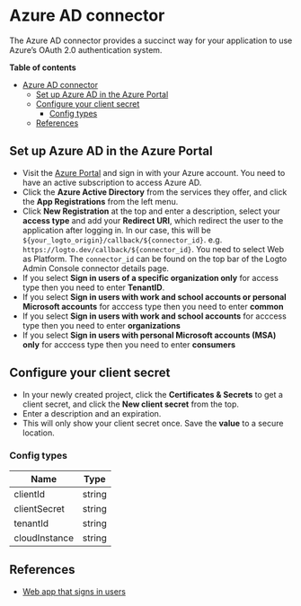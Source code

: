 # Azure AD connector

The Azure AD connector provides a succinct way for your application to use Azure’s OAuth 2.0 authentication system.

**Table of contents**
- [Azure AD connector](#azure-ad-connector)
  - [Set up Azure AD in the Azure Portal](#set-up-azure-ad-in-the-azure-portal)
  - [Configure your client secret](#configure-your-client-secret)
    - [Config types](#config-types)
  - [References](#references)

## Set up Azure AD in the Azure Portal

- Visit the [Azure Portal](https://portal.azure.com/#home) and sign in with your Azure account. You need to have an active subscription to access Azure AD.
- Click the **Azure Active Directory** from the services they offer, and click the **App Registrations** from the left menu.
- Click **New Registration** at the top and enter a description, select your **access type** and add your **Redirect URI**, which redirect the user to the application after logging in. In our case, this will be `${your_logto_origin}/callback/${connector_id}`. e.g. `https://logto.dev/callback/${connector_id}`. You need to select Web as Platform. The `connector_id` can be found on the top bar of the Logto Admin Console connector details page.
- If you select **Sign in users of a specific organization only** for access type then you need to enter **TenantID**.
- If you select **Sign in users with work and school accounts or personal Microsoft accounts** for acccess type then you need to enter **common**
- If you select **Sign in users with work and school accounts** for acccess type then you need to enter **organizations**
- If you select **Sign in users with personal Microsoft accounts (MSA) only** for acccess type then you need to enter **consumers**

## Configure your client secret
- In your newly created project, click the **Certificates & Secrets** to get a client secret, and click the **New client secret** from the top.
- Enter a description and an expiration.
- This will only show your client secret once. Save the **value** to a secure location.

### Config types

| Name          | Type   |
| ------------- | ------ |
| clientId      | string |
| clientSecret  | string |
| tenantId      | string |
| cloudInstance | string |

## References
* [Web app that signs in users](https://docs.microsoft.com/en-us/azure/active-directory/develop/scenario-web-app-sign-user-overview?tabs=nodejs)
